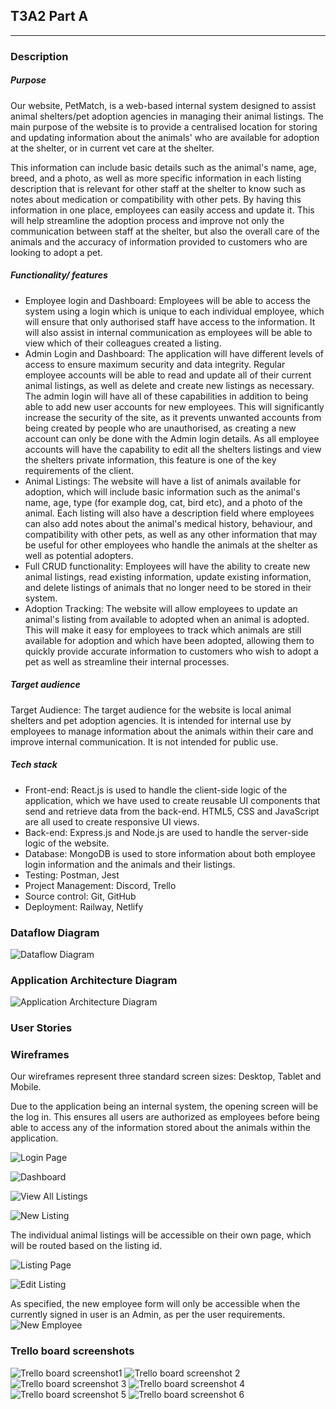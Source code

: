 ## T3A2 Part A

-------
### Description
##### Purpose
Our website, PetMatch, is a web-based internal system designed to assist animal shelters/pet adoption agencies in managing their animal listings. The main purpose of the website is to provide a centralised location for storing and updating information about the animals' who are available for adoption at the shelter, or in current vet care at the shelter. 

This information can include basic details such as the animal's name, age, breed, and a photo, as well as more specific information in each listing description that is relevant for other staff at the shelter to know such as notes about medication or compatibility with other pets. By having this information in one place, employees can easily access and update it. This will help streamline the adoption process and improve not only the communication between staff at the shelter, but also the overall care of the animals and the accuracy of information provided to customers who are looking to adopt a pet.

##### Functionality/ features
- Employee login and Dashboard: Employees will be able to access the system using a login which is unique to each individual employee, which will ensure that only authorised staff have access to the information. It will also assist in internal communication as employees will be able to view which of their colleagues created a listing.
- Admin Login and Dashboard: The application will have different levels of access to ensure maximum security and data integrity. Regular employee accounts will be able to read and update all of their current animal listings, as well as delete and create new listings as necessary. The admin login will have all of these capabilities in addition to being able to add new user accounts for new employees. This will significantly increase the security of the site, as it prevents unwanted accounts from being created by people who are unauthorised, as creating a new account can only be done with the Admin login details. As all employee accounts will have the capability to edit all the shelters listings and view the shelters private information, this feature is one of the key requirements of the client.
- Animal Listings: The website will have a list of animals available for adoption, which will include basic information such as the animal's name, age, type (for example dog, cat, bird etc), and a photo of the animal. Each listing will also have a description field where employees can also add notes about the animal's medical history, behaviour, and compatibility with other pets, as well as any other information that may be useful for other employees who handle the animals at the shelter as well as potential adopters.
- Full CRUD functionality: Employees will have the ability to create new animal listings, read existing information, update existing information, and delete listings of animals that no longer need to be stored in their system.
- Adoption Tracking: The website will allow employees to update an animal's listing from available to adopted when an animal is adopted. This will make it easy for employees to track which animals are still available for adoption and which have been adopted, allowing them to quickly provide accurate information to customers who wish to adopt a pet as well as streamline their internal processes.

##### Target audience
Target Audience: The target audience for the website is local animal shelters and pet adoption agencies. It is intended for internal use by employees to manage information about the animals within their care and improve internal communication. It is not intended for public use.

##### Tech stack
- Front-end: React.js is used to handle the client-side logic of the application, which we have used to create reusable UI components that send and retrieve data from the back-end. HTML5, CSS and JavaScript are all used to create responsive UI views.
- Back-end: Express.js and Node.js are used to handle the server-side logic of the website.
- Database: MongoDB is used to store information about both employee login information and the animals and their listings.
- Testing: Postman, Jest
- Project Management: Discord, Trello
- Source control: Git, GitHub
- Deployment: Railway, Netlify

### Dataflow Diagram
![Dataflow Diagram](/docs/Dataflow%20Diagram.png)

### Application Architecture Diagram
![Application Architecture Diagram](/docs/Application%20Architecture%20Diagram.png)

### User Stories

### Wireframes
Our wireframes represent three standard screen sizes: Desktop, Tablet and Mobile.

Due to the application being an internal system, the opening screen will be the log in. This ensures all users are authorized as employees before being able to access any of the information stored about the animals within the application.

![Login Page](docs/Login%20Page.png)

![Dashboard](docs/Dashboard.png)

![View All Listings](docs/View%20All%20Listings.png)

![New Listing](docs/New%20Listing.png)

The individual animal listings will be accessible on their own page, which will be routed based on the listing id.

![Listing Page](docs/Listing%20Page.png)

![Edit Listing](docs/Edit%20Listing.png)

As specified, the new employee form will only be accessible when the currently signed in user is an Admin, as per the user requirements.
![New Employee](docs/New%20Employee.png)


### Trello board screenshots
![Trello board screenshot1](docs/Trelloboard-pic1.png)
![Trello board screenshot 2](docs/Trello2.png)
![Trello board screenshot 3](docs/Trello3.png)
![Trello board screenshot 4](docs/Trello4.png)
![Trello board screenshot 5](docs/Trello5.png)
![Trello board screenshot 6](docs/Trello6.png)
